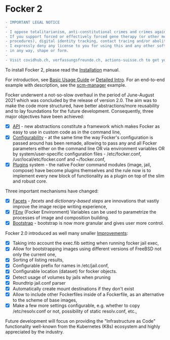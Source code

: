 # Focker 2

```diff
- IMPORTANT LEGAL NOTICE
-
- I oppose totalitarianism, anti-constitutional crimes and crimes against Human Rights.
- If you support forced or effectively forced gene therapy (or other medical
- procedures), digital identity tracking, contact tracing and/or abolition of cash,
- I expressly deny any license to you for using this and any other software of mine
- in any way, shape or form.
-
- Visit covidhub.ch, verfassungsfreunde.ch, actions-suisse.ch to get your facts straight.
```

To install Focker 2, please read the [Installation](./docs/v2/06_installation.md) manual.

For introduction, see [Basic Usage Guide](./docs/Basic_Usage_Guide.md) or [Detailed Intro](./docs/Detailed_Intro.md). For an end-to-end example with description, see the [scm-manager](./example/scm-manager/README.md) example.

Focker underwent a not-so-slow overhaul in the period of June-August 2021 which was concluded by the release of version 2.0. The aim was to make the code more structured, have better abstractions/more reusability and to lay foundations for the future development. Consequently, three major objectives have been achieved:

- [X] [API](./docs/v2/00_api.md) - new abstractions constitute a framework which makes Focker as easy to use in custom code as in the command line,
- [X] [Configurability](./docs/v2/01_config.md) - at the same time the way Focker's configuration is passed around has been remade, allowing to pass any and all Focker parameters either on the command line OR via environment variables OR by system/user-specific configuration files - /etc/focker.conf, /usr/local/etc/focker.conf and ~/focker.conf,
- [X] [Plugins](./docs/v2/02_plugins.md) system - the native Focker command modules (image, jail, compose) have become plugins themselves and the rule now is to implement every new block of functionality as a plugin on top of the slim and robust core.

Three important mechanisms have changed:
- [X] [Facets](./docs/v2/04_facets.md) - _facets_ and _dictionary-based steps_ are innovations that vastly improve the image recipe writing experience,
- [X] [FEnv](./docs/v2/07_focker_env.md) (Focker Environment) Variables can be used to parametrize the processes of image and composition building.
- [X] [Bootstrap](./docs/v2/05_bootstrap.md) - bootstrap is now more granular and gives user more control.

Focker 2.0 introduced as well many smaller [Improvements](./docs/v2/03_improvements.md):
- [X] Taking into account the exec.fib setting when running focker jail exec,
- [X] Allow for bootstrapping images using different versions of FreeBSD not only the current one,
- [X] Sorting of listing results,
- [X] Configurable prefix for names in /etc/jail.conf,
- [X] Configurable location (dataset) for focker objects.
- [X] Detect usage of volumes by jails when pruning
- [X] Roundtrip jail.conf parser
- [X] Automatically create mount destinations if they don't exist
- [X] Allow to include other Fockerfiles inside of a Fockerfile, as an alternative to the scheme of base images,
- [X] Make a few more settings configurable, e.g. whether to copy /etc/resolv.conf or not, possibility of static resolv.conf, etc.,

Future development will focus on providing the "Infrastructure as Code" functionality well-known from the Kubernetes (K8s) ecosystem and highly appreciated by the industry.
